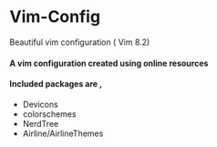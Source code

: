 # Vim-Config
Beautiful vim configuration ( Vim 8.2)
#### A vim configuration created using online resources
#### Included packages are ,
- Devicons 
- colorschemes
- NerdTree
- Airline/AirlineThemes

